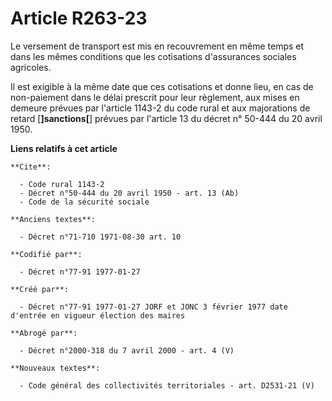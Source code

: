 # Article R263-23

Le versement de transport est mis en recouvrement en même temps et dans les mêmes conditions que les cotisations d'assurances
sociales agricoles. 

Il est exigible à la même date que ces cotisations et donne lieu, en cas de non-paiement dans le délai prescrit pour leur
règlement, aux mises en demeure prévues par l'article 1143-2 du code rural et aux majorations de retard [**]sanctions[**]
prévues par l'article 13 du décret n° 50-444 du 20 avril 1950.

**Liens relatifs à cet article**

	**Cite**:

	  - Code rural 1143-2
	  - Décret n°50-444 du 20 avril 1950 - art. 13 (Ab)
	  - Code de la sécurité sociale

	**Anciens textes**:

	  - Décret n°71-710 1971-08-30 art. 10

	**Codifié par**:

	  - Décret n°77-91 1977-01-27

	**Créé par**:

	  - Décret n°77-91 1977-01-27 JORF et JONC 3 février 1977 date d'entrée en vigueur élection des maires

	**Abrogé par**:

	  - Décret n°2000-318 du 7 avril 2000 - art. 4 (V)

	**Nouveaux textes**:

	  - Code général des collectivités territoriales - art. D2531-21 (V)
